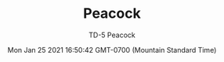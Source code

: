 ---
category: "wall_covering"
date: "Mon Jan 25 2021 16:50:42 GMT-0700 (Mountain Standard Time)"
description: "null"
designer: "Thomas Darnell"
href: "https://www.areaenvironments.com/thomas-darnell"
image_primary: "./img/TD+Peacock+Art+WEB.jpg"
image_secondary: "./img/TD+Peacock+Interior+WEB.jpg"
image_thumb: "./img/Thomas+Darnell.png"
manufacturer: "Area Environments"
slug: "/manufacturers/area_environments/wall_covering/peacock"
subtitle: "TD-5 Peacock"
tags:
  - "area_environments"
  - "wall_covering"
title: "Peacock"
---
